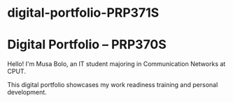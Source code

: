# digital-portfolio-PRP371S
# Digital Portfolio – PRP370S

 Hello! I'm Musa Bolo, an IT student majoring in Communication Networks at CPUT.

This digital portfolio showcases my work readiness training and personal development.
